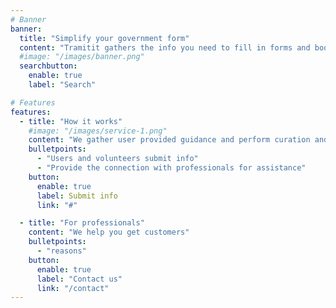 ```yaml
---
# Banner
banner:
  title: "Simplify your government form"
  content: "Tramitit gathers the info you need to fill in forms and book citas with the Spanish government and provide you with contact info for professional help"
  #image: "/images/banner.png"
  searchbutton:
    enable: true
    label: "Search"

# Features
features:
  - title: "How it works"
    #image: "/images/service-1.png"
    content: "We gather user provided guidance and perform curation and quality assurance"
    bulletpoints:
      - "Users and volunteers submit info"
      - "Provide the connection with professionals for assistance"
    button:
      enable: true
      label: Submit info
      link: "#"

  - title: "For professionals"
    content: "We help you get customers"
    bulletpoints:
      - "reasons"
    button:
      enable: true
      label: "Contact us"
      link: "/contact"
---
```

